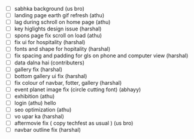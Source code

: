 - [ ] sabhka background (us bro)
- [ ] landing page earth gif refresh (athu)
- [ ] lag during schroll on home page (athu)
- [ ] key higlights design issue (harshal)
- [ ] spons page fix scroll on load (athu)
- [ ] fix ui for hospitality (harshal)
- [ ] fonts and shape for hopitality (harshal)
- [ ] fix spacing and padding for gls on phone and computer view (harshal)
- [ ] data dalna hai (contributers)
- [ ] gallery fix (harshal)
- [ ] bottom gallery ui fix (harshal)
- [ ] fix colour of navbar, fotter, gallery (harshal)
- [ ] event planet image fix (circle cutting font) (abhayy)
- [ ] exhibition (athu)
- [ ] login (athu) hello
- [ ] seo optimization (athu)
- [ ] vo upar ka (harshal)
- [ ] aftermovie fix ( copy techfest as usual ) (us bro)
- [ ] navbar outline fix (harshal) 

